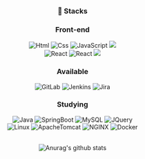 <div align="center">

  ### 📌 Stacks 
  ### Front-end

  <div>
    <img alt="Html" src ="https://img.shields.io/badge/HTML5-E34F26.svg?&style=for-the-badge&logo=HTML5&logoColor=white"/>
    <img alt="Css" src ="https://img.shields.io/badge/CSS3-1572B6.svg?&style=for-the-badge&logo=CSS3&logoColor=white"/>
    <img alt="JavaScript" src ="https://img.shields.io/badge/JavaScript-F7DF1E.svg?&style=for-the-badge&logo=JavaScript&logoColor=black"/>
    <img src="https://img.shields.io/badge/TypeScript-3776AB?style=for-the-badge&logo=TypeScript&logoColor=white">
  </div>

  <div>
    <img alt="React" src ="https://img.shields.io/badge/React-87CEFA.svg?&style=for-the-badge&logo=REACT&logoColor=white"/>
    <img alt="React" src ="https://img.shields.io/badge/ReactNative-87CEFA.svg?&style=for-the-badge&logo=REACT&logoColor=white"/>
    <img src="https://img.shields.io/badge/vue.js-4FC08D?style=for-the-badge&logo=vue.js&logoColor=white">
  </div>

  ### Available

  <div>
    <img alt="GitLab" src ="https://img.shields.io/badge/GitLab-FC6D26.svg?&style=for-the-badge&logo=GitLab&logoColor=white"/>
    <img alt="Jenkins" src ="https://img.shields.io/badge/Jenkins-D24939.svg?&style=for-the-badge&logo=Jenkins&logoColor=white"/>
    <img alt="Jira" src ="https://img.shields.io/badge/Jira-0052CC.svg?&style=for-the-badge&logo=Jira&logoColor=white"/>
  </div>
  
  ### Studying
  
  <img alt="Java" src ="https://img.shields.io/badge/Java-00599C.svg?&style=for-the-badge&logo=JAVA&logoColor=white"/>
  <img alt="SpringBoot" src ="https://img.shields.io/badge/SpringBoot-6DB33F.svg?&style=for-the-badge&logo=SpringBoot&logoColor=white"/>
  <img alt="MySQL" src ="https://img.shields.io/badge/MySQL-4479A1.svg?&style=for-the-badge&logo=MySQL&logoColor=white"/>
  <img alt="JQuery" src ="https://img.shields.io/badge/JQuery-0769AD.svg?&style=for-the-badge&logo=JQuery&logoColor=white"/><br/>
  <img alt="Linux" src ="https://img.shields.io/badge/Linux-FCC624.svg?&style=for-the-badge&logo=Linux&logoColor=white"/>
  <img alt="ApacheTomcat" src ="https://img.shields.io/badge/ApacheTomcat-F8DC75.svg?&style=for-the-badge&logo=ApacheTomcat&logoColor=white"/>
  <img alt="NGINX" src ="https://img.shields.io/badge/NGINX-009639.svg?&style=for-the-badge&logo=NGINX&logoColor=white"/>
  <img alt="Docker" src ="https://img.shields.io/badge/Docker-2496ED.svg?&style=for-the-badge&logo=Docker&logoColor=white"/>

  <br/>
  <br/>

  ![Anurag's github stats](https://github-readme-stats.vercel.app/api?username=JeeeunOh&show_icons=true&theme=tokyonight)
  
  
</div>



